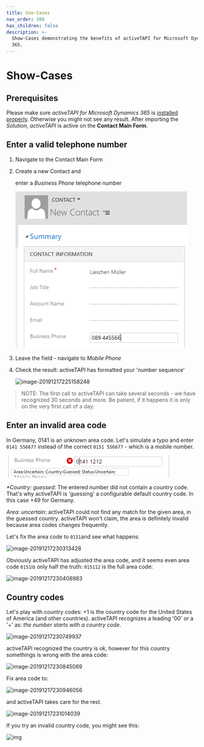 ```yaml
---
title: Use-Cases
nav_order: 300
has_children: false
description: >-
  Show-Cases demonstrating the benefits of activeTAPI for Microsoft Dynamics
  365.
---
```


# Show-Cases

## Prerequisites

Please make sure _activeTAPI for Microsoft Dynamics 365_ is [installed properly](../../kb/verifyinstonpremise.md). Otherwise you might not see any result. After importing the _Solution_, _activeTAPI_ is active on the **Contact Main Form**.

## Enter a valid telephone number

1. Navigate to the Contact Main Form
2. Create a new Contact and 

   enter a _Business Phone_ telephone number

   ![image-20191217225001259](../../../.gitbook/assets/image-20191217225001259.png)

3. Leave the field - navigate to _Mobile Phone_
4. Check the result: activeTAPI has formatted your 'number sequence'

   ![image-20191217225158248](../../../.gitbook/assets/image-20191217225158248%20%283%29.png)

> NOTE: The first call to activeTAPI can take several seconds - we have recognized 30 seconds and more. Be patient, if it happens it is only on the very first call of a day.

## Enter an invalid area code

In Germany, 0141 is an unknown area code. Let's simulate a typo and enter `0141 556677` instead of the correct `0151 556677` - which is a mobile number.

![image-20191217225725243](../../../.gitbook/assets/image-20191217225725243.png)

_\*Country: guessed_: The entered number did not contain a country code. That's why activeTAPI is 'guessing' a configurable default country code. In this case +49 for Germany.

_Area: uncertain_: activeTAPI could not find any match for the given area, in the guessed country. activeTAPI won't claim, the area is definitely invalid because area codes changes frequently.

Let's fix the area code to `0151`and see what happens:

![image-20191217230313428](../../../.gitbook/assets/image-20191217230313428%20%282%29.png)

Obviously activeTAPI has adjusted the area code, and it seems even area code `0151`is only half the truth: `015112` is the full area code:

![image-20191217230408983](../../../.gitbook/assets/image-20191217230408983%20%281%29.png)

## Country codes

Let's play with country codes: +1 is the country code for the United States of America \(and other countries\). activeTAPI recognizes a leading '00' or a '+' as: _the number starts with a country code_.

![image-20191217230749937](../../../.gitbook/assets/image-20191217230749937%20%282%29.png)

activeTAPI recognized the country is ok, however for this country somethings is wrong with the area code:

![image-20191217230845069](../../../.gitbook/assets/image-20191217230845069%20%282%29.png)

Fix area code to:

![image-20191217230946056](../../../.gitbook/assets/image-20191217230946056%20%282%29.png)

and activeTAPI takes care for the rest.

![image-20191217231014039](../../../.gitbook/assets/image-20191217231014039%20%281%29.png)

If you try an invalid country code, you might see this:

![img](../../../.gitbook/assets/snaghtml1e272f5%20%282%29.PNG)

